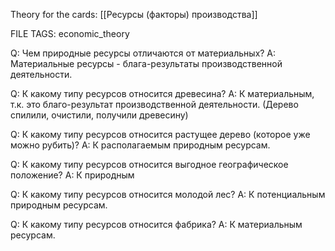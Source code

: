 
Theory for the cards: [[Ресурсы (факторы) производства]]

FILE TAGS: economic_theory

Q: Чем природные ресурсы отличаются от материальных?
A: Материальные ресурсы - блага-результаты производственной деятельности.

Q: К какому типу ресурсов относится древесина?
A: К материальным, т.к. это благо-результат производственной деятельности. (Дерево спилили, очистили, получили древесину)

Q: К какому типу ресурсов относится растущее дерево (которое уже можно рубить)?
A: К располагаемым природным ресурсам.

Q: К какому типу ресурсов относится выгодное географическое положение?
A: К природным

Q: К какому типу ресурсов относится молодой лес?
A: К потенциальным природным ресурсам.

Q: К какому типу ресурсов относится фабрика?
A: К материальным ресурсам.